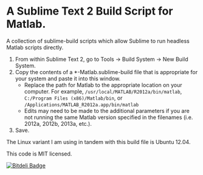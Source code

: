 # A Sublime Text 2 Build Script for Matlab.

A collection of sublime-build scripts which allow Sublime to run headless Matlab scripts directly.

1. From within Sublime Text 2, go to Tools → Build System → New Build System.
2. Copy the contents of a *-Matlab.sublime-build file that is appropriate for your system and paste it into this window.
    - Replace the path for Matlab to the appropriate location on your computer. For example, `/usr/local/MATLAB/R2012a/bin/matlab`, `C:/Program Files (x86)/Matlab/bin`, or `/Applications/MATLAB_R2012a.app/bin/matlab`
    - Edits may need to be made to the additional parameters if you are not running the same Matlab version specified in the filenames (i.e. 2012a, 2012b, 2013a, etc.).
3. Save.

The Linux variant I am using in tandem with this build file is Ubuntu 12.04.

This code is MIT licensed.


[![Bitdeli Badge](https://d2weczhvl823v0.cloudfront.net/jessebikman/sublime-text-2-build-matlab-code/trend.png)](https://bitdeli.com/free "Bitdeli Badge")


